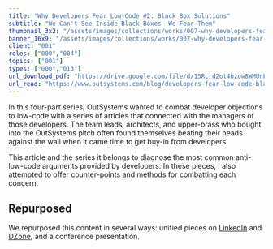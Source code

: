 ```yaml
---
title: "Why Developers Fear Low-Code #2: Black Box Solutions"
subtitle: "We Can't See Inside Black Boxes--We Fear Them"
thumbnail_3x2: "/assets/images/collections/works/007-why-developers-fear-low-code-2/3x2.png"
banner_16x9: "/assets/images/collections/works/007-why-developers-fear-low-code-2/16x9.png"
client: "001"
roles: ["000","004"]
topics: ["001"]
types: ["000","013"]
url_download_pdf: "https://drive.google.com/file/d/15Rcrd2ot4hzow8WMUnLeh95YmKPQakBB/view?usp=sharing"
url_read: "https://www.outsystems.com/blog/developers-fear-low-code-black-box-solutions.html"
---
```

In this four-part series, OutSystems wanted to combat developer objections to low-code with a series of articles that connected with the managers of those developers. The team leads, architects, and upper-brass who bought into the OutSystems pitch often found themselves beating their heads against the wall when it came time to get buy-in from developers.

This article and the series it belongs to diagnose the most common anti-low-code arguments provided by developers. In these pieces, I also attempted to offer counter-points and methods for combatting each concern.

## Repurposed

We repurposed this content in several ways: unified pieces on [LinkedIn](https://www.linkedin.com/pulse/why-developers-fear-low-code-stanley-idesis/) and [DZone](https://dzone.com/articles/why-developers-fear-low-code), and a conference presentation.
